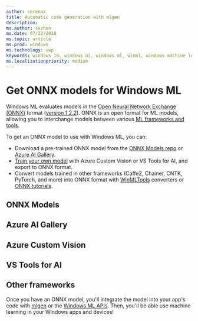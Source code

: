 ```yaml
---
author: serenaz
title: Automatic code generation with mlgen
description:
ms.author: sezhen
ms.date: 07/23/2018
ms.topic: article
ms.prod: windows
ms.technology: uwp
keywords: windows 10, windows ai, windows ml, winml, windows machine learning
ms.localizationpriority: medium
---
```


# Get ONNX models for Windows ML

Windows ML evaluates models in the [Open Neural Network Exchange (ONNX)](https://onnx.ai) format ([version 1.2.2](https://github.com/onnx/onnx/tree/rel-1.2.2)). ONNX is an open format for ML models, allowing you to interchange models between various [ML frameworks and tools](http://onnx.ai/supported-tools).

To get an ONNX model to use with Windows ML, you can:

- Download a pre-trained ONNX model from the [ONNX Models repo](https://github.com/onnx/models) or [Azure AI Gallery](https://gallery.azure.ai/browse?winml=true).
- [Train your own model](train-model-custom-vision.md) with Azure Custom Vision or VS Tools for AI, and export to ONNX format.
- Convert models trained in other frameworks (Caffe2, Chainer, CNTK, PyTorch, and more) into ONNX format with [WinMLTools](convert-model-winmltools.md) converters or [ONNX tutorials](https://github.com/onnx/tutorials).

## ONNX Models

## Azure AI Gallery

## Azure Custom Vision

## VS Tools for AI

## Other frameworks

Once you have an ONNX model, you'll integrate the model into your app's code with [mlgen](mlgen.md) or the [Windows ML APIs](winml-api-guide.md). Then, you'll be able use machine learning in your Windows apps and devices!